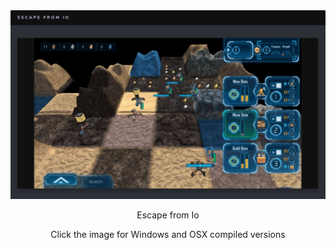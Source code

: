 <div align="center">
  <a href="https://justinlycklama.github.io/Escape-From-Io/"><img src="https://raw.githubusercontent.com/JustinLycklama/Escape-From-Io/master/docs/GitPagesImage.png" alt="Escape From Io"></a>
</div>

<p align=center>Escape from Io</p>
<p align=center>Click the image for Windows and OSX compiled versions</p>
